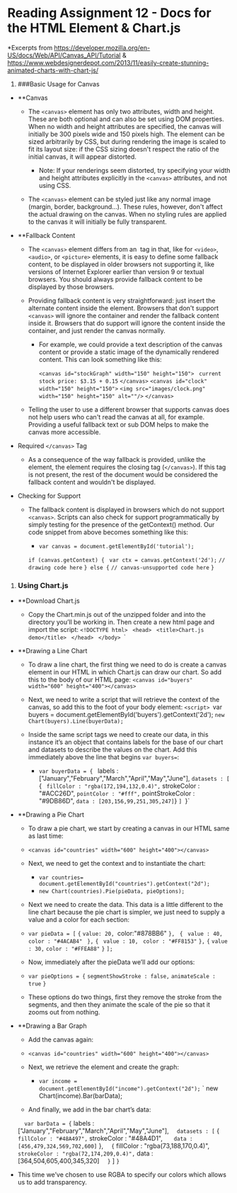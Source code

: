 # **Reading Assignment 12 - Docs for the HTML <canvas> Element & Chart.js**
*Excerpts from https://developer.mozilla.org/en-US/docs/Web/API/Canvas_API/Tutorial & https://www.webdesignerdepot.com/2013/11/easily-create-stunning-animated-charts-with-chart-js/

1. ###Basic Usage for Canvas
  + **Canvas
    + The `<canvas>` element has only two attributes, width and height. These are both optional and can also be set using DOM properties. When no width and height attributes are specified, the canvas will initially be 300 pixels wide and 150 pixels high. The element can be sized arbitrarily by CSS, but during rendering the image is scaled to fit its layout size: if the CSS sizing doesn't respect the ratio of the initial canvas, it will appear distorted.

      + Note: If your renderings seem distorted, try specifying your width and height attributes explicitly in the `<canvas>` attributes, and not using CSS.

    + The `<canvas>` element can be styled just like any normal image (margin, border, background…). These rules, however, don't affect the actual drawing on the canvas. When no styling rules are applied to the canvas it will initially be fully transparent.
  
  + **Fallback Content
    + The `<canvas>` element differs from an <img> tag in that, like for `<video>`, `<audio>`, or `<picture>` elements, it is easy to define some fallback content, to be displayed in older browsers not supporting it, like versions of Internet Explorer earlier than version 9 or textual browsers. You should always provide fallback content to be displayed by those browsers.

    + Providing fallback content is very straightforward: just insert the alternate content inside the <canvas> element. Browsers that don't support `<canvas>` will ignore the container and render the fallback content inside it. Browsers that do support <canvas> will ignore the content inside the container, and just render the canvas normally.

      + For example, we could provide a text description of the canvas content or provide a static image of the dynamically rendered content. This can look something like this:

        `<canvas id="stockGraph" width="150" height="150">`
         ` current stock price: $3.15 + 0.15`
        `</canvas>`
        `<canvas id="clock" width="150" height="150">`
          `<img src="images/clock.png" width="150" height="150" alt=""/>`
        `</canvas>`

    + Telling the user to use a different browser that supports canvas does not help users who can't read the canvas at all, for example. Providing a useful fallback text or sub DOM helps to make the canvas more accessible.

   + Required `</canvas>` Tag
      + As a consequence of the way fallback is provided, unlike the <img> element, the <canvas> element requires the closing tag (`</canvas>`). If this tag is not present, the rest of the document would be considered the fallback content and wouldn't be displayed.
      
   + Checking for Support
      + The fallback content is displayed in browsers which do not support `<canvas>`. Scripts can also check for support programmatically by simply testing for the presence of the getContext() method. Our code snippet from above becomes something like this:

        + `var canvas = document.getElementById('tutorial');`

        `if (canvas.getContext) {`
         ` var ctx = canvas.getContext('2d');`
          `// drawing code here`
        `} else {`
          `// canvas-unsupported code here`
        `}`
    
    
1. ### Using Chart.js
  + **Download Chart.js
    + Copy the Chart.min.js out of the unzipped folder and into the directory you’ll be working in. Then create a new html page and import the script: 
    `<!DOCTYPE html>
     `<html lang="en">
     `<head>
        `<meta charset="utf-8" />
        `<title>Chart.js demo</title>
        `<script src='Chart.min.js'></script>
    `</head>
    `<body>
    `</body>
    `</html>`
    
  + **Drawing a Line Chart
    + To draw a line chart, the first thing we need to do is create a canvas element in our HTML in which Chart.js can draw our chart. So add this to the body of our HTML page:
        `<canvas id="buyers" width="600" height="400"></canvas>`
        
    + Next, we need to write a script that will retrieve the context of the canvas, so add this to the foot of your body element:
        `<script>
          `var buyers = document.getElementById('buyers').getContext('2d');
          `new Chart(buyers).Line(buyerData);
        `</script>
    + Inside the same script tags we need to create our data, in this instance it’s an object that contains labels for the base of our chart and datasets to describe the values on the chart. Add this immediately above the line that begins `var buyers=`:

       + `var buyerData = {
         ` labels : ["January","February","March","April","May","June"],
          `datasets : [
           ` {
            `  fillColor : "rgba(172,194,132,0.4)",
             ` strokeColor : "#ACC26D",
             ` pointColor : "#fff",
             ` pointStrokeColor : "#9DB86D",
             ` data : [203,156,99,251,305,247]
            `}
          `]
        `}`
        
  + **Drawing a Pie Chart
    + To draw a pie chart, we start by creating a canvas in our HTML same as last time:
    + `<canvas id="countries" width="600" height="400"></canvas>`
    + Next, we need to get the context and to instantiate the chart:

      + `var countries= document.getElementById("countries").getContext("2d");`
      + `new Chart(countries).Pie(pieData, pieOptions);`

    + Next we need to create the data. This data is a little different to the line chart because the pie chart is simpler, we just need to supply a value and a color for each section:

     + `var pieData = [`
        `{`
          `value: 20,
          `color:"#878BB6"
        `},`
       ` {`
         ` value : 40,`
          `color : "#4ACAB4"`
       ` },`
        `{`
         ` value : 10,`
         ` color : "#FF8153"`
        `},`
        `{`
          `value : 30,`
          `color : "#FFEA88"`
        `}`
      `];`

    + Now, immediately after the pieData we’ll add our options:

    + `var pieOptions = {`
	    `segmentShowStroke : false,`
	    `animateScale : true`
      `}`
      
    + These options do two things, first they remove the stroke from the segments, and then they animate the scale of the pie so that it zooms out from nothing.
  
  + **Drawing a Bar Graph
    + Add the canvas again: 
    
    + `<canvas id="countries" width="600" height="400"></canvas>`
    
    + Next, we retrieve the element and create the graph:

      + `var income = document.getElementById("income").getContext("2d");`
      `   new Chart(income).Bar(barData);
      
     + And finally, we add in the bar chart’s data:

      `   var barData = {
      `    labels : ["January","February","March","April","May","June"],
       `   datasets : [
      `    {
      `      fillColor : "#48A497",
      `      strokeColor : "#48A4D1",
        `    data : [456,479,324,569,702,600]
       `   },
       `   {
       `     fillColor : "rgba(73,188,170,0.4)",
       `     strokeColor : "rgba(72,174,209,0.4)",
       `     data : [364,504,605,400,345,320]
       `   }
      `  ]
      `}`
      
+ This time we’ve chosen to use RGBA to specify our colors which allows us to add transparency.
  
